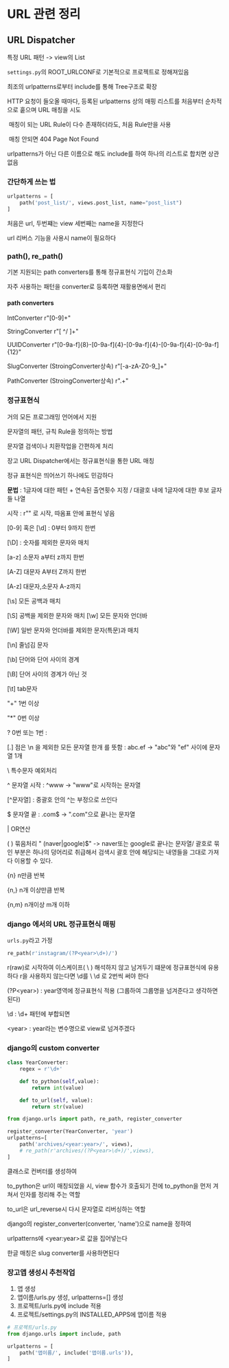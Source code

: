 # URL 관련 정리

## URL Dispatcher

특정 URL 패턴 -> view의 List

`settings.py`의 ROOT_URLCONF로 기본적으로 프로젝트로 정해져있음

최조의 urlpatterns로부터 include를 통해 Tree구조로 확장



HTTP 요청이 들오올 때마다, 등록된 urlpatterns 상의 매핑 리스트를 처음부터 순차적으로 훝으며 URL 매칭을 시도

​	매칭이 되는 URL Rule이 다수 존재하더라도, 처음 Rule만을 사용

​	매칭 안되면 404 Page Not Found



urlpatterns가 아닌 다른 이름으로 해도 include를 하여 하나의 리스트로 합치면 상관없음

### 간단하게 쓰는 법

```python
urlpatterns = [
    path('post_list/', views.post_list, name="post_list")
]
```

처음은 url, 두번쨰는 view 세번째는 name을 지정한다

url 리버스 기능을 사용시 name이 필요하다



### path(), re_path()

기본 지원되는 path converters를 통해 정규표현식 기입이 간소화

자주 사용하는 패턴을 converter로 등록하면 재활용면에서 편리 

#### path converters

IntConverter		r"[0-9]+"

StringConverter  r"[ ^/ ]+"

UUIDConverter   r"[0-9a-f]{8}-[0-9a-f]{4}-[0-9a-f]{4}-[0-9a-f]{4}-[0-9a-f]{12}"

SlugConverter (StroingConverter상속) r"[-a-zA-Z0-9_]+"

PathConverter (StroingConverter상속) r".+"

### 정규표현식

거의 모든 프로그래밍 언어에서 지원

문자열의 패턴, 규칙 Rule을 정의하는 방법

문자열 검색이나 치환작업을 간편하게 처리

장고 URL Dispatcher에서는 정규표현식을 통한 URL 매칭

정규 표현식은 띄어쓰기 하나에도 민감하다



**문법** : 1글자에 대한 패턴 + 연속된 출연횟수 지정 / 대괄호 내에 1글자에 대한 후보 글자들 나열

시작 : r"" 로 시작, 따옴표 안에 표현식 넣음

[0-9] 혹은 [\d] : 0부터 9까지 한번

[\D] : 숫자를 제외한 문자와 매치

[a-z] 소문자 a부터 z까지 한번

[A-Z] 대문자 A부터 Z까지 한번

[A-z] 대문자,소문자 A-z까지

[\s] 모든 공백과 매치

[\S] 공백을 제외한 문자와 매치
[\w] 모든 문자와 언더바

[\W] 일반 문자와 언더바를 제외한 문자(특문)과 매치

[\n] 줄넘김 문자

[\b] 단어와 단어 사이의 경계

[\B] 단어 사이의 경계가 아닌 것

[\t] tab문자



"+" 1번 이상

"*" 0번 이상

? 0번 또는 1번 : 

[.]  점은 \n 을 제외한 모든 문자열 한개 를 뜻함 : abc.ef -> "abc"와 "ef" 사이에 문자열 1개

\ 특수문자 예외처리

^ 문자열 시작 : ^www -> "www"로 시작하는 문자열

[^문자열] : 중괄호 안의 ^는 부정으로 쓰인다

$ 문자열 끝 : .com$ -> ".com"으로 끝나는 문자열

| OR연산 

( ) 묶음처리 " (naver|google)$" -> naver또는 google로 끝나는 문자열/
괄호로 묶인 부분은 하나의 덩어리로 취급해서 검색시 괄호 안에 해당되는 내영들을 그대로 가져다 이용할 수 있다.

{n} n만큼 반복

{n,} n개 이상만큼 반복

{n,m} n개이상 m개 이하





### django 에서의 URL 정규표현식 매핑

`urls.py`라고 가정

```python
re_path(r'instagram/(?P<year>\d+)/')
```

r(raw)로 시작하여 이스케이프( \ ) 해석하지 않고 남겨두기 떄문에 정규표현식에 유용하다
r을 사용하지 않는다면 \d를 \ \d 로 2번씩 써야 한다

(?P<year\>) : year영역에 정규표현식 적용 (그룹하여 그룹명을 넘겨준다고 생각하면된다)

\d : \d+ 패턴에 부합되면

\<year> : year라는 변수명으로 view로 넘겨주겠다





### django의 custom converter

```python
class YearConverter:
    regex = r'\d+'

    def to_python(self,value):
        return int(value)

    def to_url(self, value):
        return str(value)

from django.urls import path, re_path, register_converter

register_converter(YearConverter, 'year')
urlpatterns=[
    path('archives/<year:year>/', views),
    # re_path(r'archives/(?P<year>\d+)/',views),
]
```

클래스로 컨버터를 생성하여

to_python은 url이 매칭되었을 시, view 함수가 호출되기 전에 to_python을 먼저 겨쳐서 인자를 정리해 주는 역할

to_url은 url_reverse시 다시 문자열로 리버싱하는 역할

django의 register_converter(converter, 'name')으로 name을 정하여

urlpatterns에 \<year:year>로 값을 집어넣는다



한글 매칭은 slug converter를 사용하면된다



### 장고앱 생성시 추천작업

1. 앱 생성
2. 앱이름/urls.py 생성, urlpatterns=[] 생성
3. 프로젝트/urls.py에 include 적용
4. 프로젝트/settings.py의 INSTALLED_APPS에 앱이름 적용



```python
# 프로젝트/urls.py
from django.urls import include, path

urlpatterns = [
    path('앱이름/', include('앱이름.urls')),
]
```

